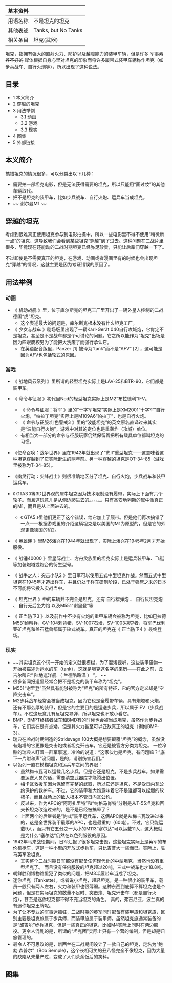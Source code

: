 |  **基本资料**  ||
|---|---|
|用语名称  |  不是坦克的坦克   |
|其他表述  |  Tanks, but No Tanks   |
|相关条目  |  坦克(武器)   |
  
坦克，指拥有强大的直射火力、防护以及越障能力的装甲车辆，但是许多 ~~军事素养不好的~~
媒体根据自身心里对坦克的印象而将许多履带式装甲车辆称作坦克（如步兵战车、自行火炮等），所以出现了这种说法。

##  目录

  * 1  本义简介 
  * 2  穿越的坦克 
  * 3  用法举例 
    * 3.1  动画 
    * 3.2  游戏 
    * 3.3  现实 
  * 4  图集 
  * 5  外部链接 

##  本义简介

搞错坦克的情况很多，可以分类出以下几种：

  * 需要拍一部坦克电影，但是无法获得需要的坦克，所以只能用“画过妆”的其他车辆取代。 
  * 把不是坦克的装甲车，比如步兵战车、自行火炮、运兵车当成坦克。 
  * ~~ 谢尔曼M1  ~~

  

##  穿越的坦克

考虑到很难真正使用坦克参与到电影拍摄中，所以一些电影里不得不使用“稍微新一点”的坦克，这导致我们会看到某些坦克“穿越”到了过去。这种问题在二战片里很多，毕竟现在还能动的二战时期坦克已经弥足珍贵，只能让后辈们穿越一下了。

不过即使是不需要真正的坦克，在游戏、动画或者漫画里有的时候也会出现坦克“穿越”的情况，这就主要是因为考证错误的原因了。

##  用法举例

###  动画

  * 《  机动战舰  》里，位于库尔斯克的坦克工厂里开出了一辆外星人控制的二战德国“虎”坦克。 
    * 这个表述最大的问题是，库尔斯克根本没有什么坦克工厂。 
  * 《  少女与战车  》剧场版里出现了一辆Karl-Gerät 040自行攻城炮，它肯定不是坦克，甚至是不是战车都是个可讨论的问题。它之所以能作为“坦克”出场是因为四眼废校男为了能把大洗废了而强行承认它。 
    * 在英语配音版里，Panzer  [1]  被译为“tank”而不是“AFV”  [2]  ，这可能是因为AFV也包括轮式的原因。 

###  游戏

  * 《  战地风云系列  》里所谓的轻型坦克实际上是LAV-25和BTR-90，它们都是装甲车。 

  * 《  命令与征服  》初代里Nod的轻型坦克实际上是M2“布拉德利”IFV。 
    * 《  命令与征服：将军  》里的“十字军坦克”实际上是XM2001“十字军”自行火炮，“帕拉丁坦克”实际上是M109A6“帕拉丁”，也是自行火炮。 
    * 《  命令与征服:红色警戒3  》里的“波能坦克”的英文原名直译过来其实是“波能自行火炮”，游戏中对其的定位也是重轰炸（攻城）单位。 
    * 有相当大一部分的命令与征服玩家仍然保留着把所有载具单位都叫坦克的习惯。 

  * 《使命召唤：战争世界》里在1942年就出现了“虎Ⅱ”重型坦克——这意味着这种坦克穿越到了它实际诞生的两年前。另一种穿越的坦克是OT-34-85（游戏里被称为T-34-85）。 

  * 《幽灵行动：尖峰战士》则很准确地区分了坦克、自行火炮，步兵战车和装甲运兵车。 

  * 《  GTA3  》等3D世界观的犀牛坦克因为技术限制没有履带，实际上下面有六个轮子。而且这玩意儿是从侧边爬进去的。。。。。。只有圣安地列斯的犀牛像真正的M1，而且是从上面进去的。 
    * 《  GTA5  》里他们更正了这个错误，给它加上了履带。但是他们再次搞错了一点——根据游戏里的介绍这辆坦克是以美国的M1为原型的，但是它的外观更像德国的豹2。 

  * 《  英雄连  》里M26潘兴在1944年就出现了，实际上潘兴在1945年2月才开始服役。 

  * 《  战锤40000  》里星际战士、方舟灵族里的坦克实际上是运兵装甲车、飞艇等加装炮塔或炮台的衍生型号。 

  * 《  战争之人：突击小队2  》里日军可以使用五式中型坦克作战。然而五式中型坦克在1945年才造出样车，并且仍处于样车研制阶段，已处于强弩之末的日本不可能将它投入实战当中。 

  * 《  坦克世界  》中的车辆并不完全是坦克，还有  自行榴弹炮  、  自行反坦克炮  、  自行无后坐力炮  以及M551“谢里登”等 

  * 《  正当防卫3  》以及前作中不少有火炮的重甲车辆会被称为坦克，比如巴拉德M5B1侦察兵，GV-104刺背猪，SV-1007石墙，SV-1003掠夺者，将军巴伐利亚矿坦克和盖石猛兽都属于轮式战车。真正的坦克在《  正当防卫4  》最终登场。 

###  现实

  * ~~其实坦克这个词一开始的定义就很模糊，为了混淆视听，这些装甲怪物一开始被描述为运水的车（tank），这就是坦克这名字的来历——在此之前，丘吉尔叫它“ 陆地巡洋舰  （  兰德酷路泽  ）  ”。 ~~
  * 很多新闻报道里经常会把不是坦克的装甲车称为“坦克”。 
  * M551“谢里登”虽然具有能够被称为“坦克”的所有特征，它的官方定义却是“空降突击车”。 
  * M2步兵战车经常会被当成坦克，因为它也是全履带车辆，具有炮塔和火炮，还有不那么厚的装甲，但是它的主要目的是运送步兵，所以属于IFV（步兵战车）。不过这玩意儿有反坦克导弹，所以坦克也不敢小看它。 
  * BMP，BMPT终结者战车和BMD有的时候也会被当成坦克，虽然作为步兵战车，它们实在是有点矮，但是其火力甚至可以匹敌真正的坦克（例如BMP-3）。 
  * 瑞典在冷战时期制造的Stridsvagn 103大概是想要颠覆“坦克”的概念，虽然没有炮塔的它更像是突击炮或者坦克歼击车，它还是被官方分类为坦克。  一位冷酷的瑞典人盯着一群军事迷，冷冷的说道：“这家伙也是坦克，有问题嘛？”底下一片附和声“没问题，是的，请别伤害我们。” 
  * 以色列一直在模糊坦克和运兵车之间的界限： 
    * 虽然梅卡瓦可以运载几名步兵，但是它还是坦克，不是步兵战车。如果需要运送人员的话，需要清空武器库才能腾出位置。 
    * 梅卡瓦救援车因为保留有完整的武器，所以它还是坦克，不是受日内瓦公约保护的救护车。不过，它的装甲和大炮意味着它不是谁都可以捏爆的软柿子，而且战场上的敌人根本不管日内瓦公约。 
    * 反过来，作为APC的“阿奇扎里特”和“纳格马肖特”分别是从T-55坦克和百夫长坦克改造过来的，是不是已经被搞晕了？ 
    * 上面两个的后继者是“豹式”装甲运兵车，这俩APC就是从梅卡瓦改进过来的，这是全世界装甲最厚的APC，也是最重的（60吨）。不过，它只能运载9人，而只有它五分之一大小的M113“塞尔达”可以运载11人，这大概就是为什么“塞尔达”仍然在以色列服役的原因。 
  * 1942年马来战役期间，日军汇报了很多坦克击毁，这些坦克实际上是英军的布伦机枪车，这是一种小型的开放式步兵车，只比吉普大一些而已。实际上，驻马英军没坦克。 
    * 其实整个二战时期日军都没有配备任何现代化的中型坦克，当然也没有重型坦克了。  而且没有任何服役的坦克超过20吨，三式中战车也才18.8吨。 
  * 朝鲜胜利博物馆里犯了类似的问题，把M3半履带车当成了坦克。 
  * 迷你坦克（Tankette），或者说小坦克，超轻坦克，是一种很小的装甲车，载员一般只有两人左右，火力和装甲也很薄弱。这种东西到底算不算坦克也是个问题，但是在实际坦克的数量不足时、突击炮、坦克歼击车（都是自行火炮），甚至是迷你坦克都不得不充当坦克的角色。  真的，弗吉尼亚，波兰真的有迷你坦克王牌呢。 
  * 为了让不专业的军事迷抓狂，二战时期的英军同时配备有装甲旅和坦克旅，区别主要是坦克旅属于步兵师，而装甲旅属于装甲师。虽然坦克旅通常装备的是“邱吉尔”步兵坦克，但是一些真正的坦克，比如M4实际上同时在两边服役。更令人混乱的是，所谓的“坦克团”实际上只有一个营的编制，但是却是归旅管理的。 
  * 最令人不可思议的是，新西兰在二战期间设计了一款自己的坦克，定名为“鲍勃·森普尔”（Bob Semple），这个长相可笑的丑八怪完全不像坦克，因为大量的缺陷从未量产过，变成了人们茶余饭后的笑料。 

##  图集